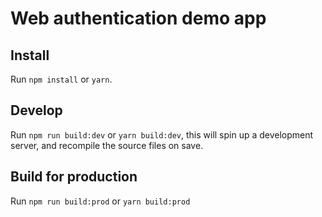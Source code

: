 # Web authentication demo app

## Install

Run `npm install` or `yarn`.

## Develop

Run `npm run build:dev` or `yarn build:dev`, this will spin up a development server, and recompile the source files on save.

## Build for production

Run `npm run build:prod` or `yarn build:prod`
